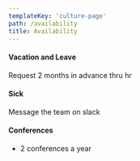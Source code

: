 ```yaml
---
templateKey: 'culture-page'
path: /availability
title: Availability
---
```

#### Vacation and Leave
Request 2 months in advance thru hr 

#### Sick
Message the team on slack

#### Conferences

- 2 conferences a year
